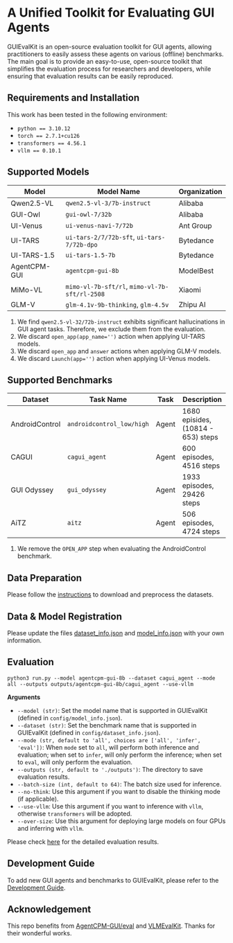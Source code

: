# A Unified Toolkit for Evaluating GUI Agents

GUIEvalKit is an open-source evaluation toolkit for GUI agents, allowing practitioners to easily assess these agents on various (offline) benchmarks. The main goal is to provide an easy-to-use, open-source toolkit that simplifies the evaluation process for researchers and developers, while ensuring that evaluation results can be easily reproduced.

## Requirements and Installation

This work has been tested in the following environment:
* `python == 3.10.12`
* `torch == 2.7.1+cu126`
* `transformers == 4.56.1`
* `vllm == 0.10.1`

## Supported Models

| Model        | Model Name                                    | Organization |
|--------------|-----------------------------------------------|--------------|
| Qwen2.5-VL   | `qwen2.5-vl-3/7b-instruct`                    | Alibaba      |
| GUI-Owl      | `gui-owl-7/32b`                               | Alibaba      |
| UI-Venus     | `ui-venus-navi-7/72b`                         | Ant Group    |
| UI-TARS      | `ui-tars-2/7/72b-sft`, `ui-tars-7/72b-dpo`    | Bytedance    |
| UI-TARS-1.5  | `ui-tars-1.5-7b`                              | Bytedance    |
| AgentCPM-GUI | `agentcpm-gui-8b`                             | ModelBest    |
| MiMo-VL      | `mimo-vl-7b-sft/rl`, `mimo-vl-7b-sft/rl-2508` | Xiaomi       |
| GLM-V        | `glm-4.1v-9b-thinking`, `glm-4.5v`            | Zhipu AI     |

1. We find `qwen2.5-vl-32/72b-instruct` exhibits significant hallucinations in GUI agent tasks. Therefore, we exclude them from the evaluation.
2. We discard `open_app(app_name='')` action when applying UI-TARS models.
3. We discard `open_app` and `answer` actions when applying GLM-V models.
4. We discard `Launch(app='')` action when applying UI-Venus models.

## Supported Benchmarks

| Dataset        | Task Name                  | Task      | Description                         |
|----------------|----------------------------|-----------|-------------------------------------|
| AndroidControl | `androidcontrol_low/high`  | Agent     | 1680 episides, (10814 - 653) steps  |
| CAGUI          | `cagui_agent`              | Agent     | 600 episodes, 4516 steps            |
| GUI Odyssey    | `gui_odyssey`              | Agent     | 1933 episodes, 29426 steps          |
| AiTZ           | `aitz`                     | Agent     | 506 episodes, 4724 steps            |

1. We remove the `OPEN_APP` step when evaluating the AndroidControl benchmark. 

## Data Preparation

Please follow the [instructions](./data/README.md) to download and preprocess the datasets.

## Data & Model Registration

Please update the files [dataset_info.json](./config/dataset_info.json) and [model_info.json](./config/model_info.json) with your own information.

## Evaluation

```commandline
python3 run.py --model agentcpm-gui-8b --dataset cagui_agent --mode all --outputs outputs/agentcpm-gui-8b/cagui_agent --use-vllm
```
**Arguments**
- `--model (str)`: Set the model name that is supported in GUIEvalKit (defined in `config/model_info.json`).
- `--dataset (str)`: Set the benchmark name that is supported in GUIEvalKit (defined in `config/dataset_info.json`).
- `--mode (str, default to 'all', choices are ['all', 'infer', 'eval'])`: When `mode` set to `all`, will perform both inference and evaluation; when set to `infer`, will only perform the inference; when set to `eval`, will only perform the evaluation.
- `--outputs (str, default to './outputs')`: The directory to save evaluation results.
- `--batch-size (int, default to 64)`: The batch size used for inference.
- `--no-think`: Use this argument if you want to disable the thinking mode (if applicable).
- `--use-vllm`: Use this argument if you want to inference with `vllm`, otherwise `transformers` will be adopted.
- `--over-size`: Use this argument for deploying large models on four GPUs and inferring with `vllm`. 

Please check [here](./docs/results.md) for the detailed evaluation results.

## Development Guide

To add new GUI agents and benchmarks to GUIEvalKit, please refer to the [Development Guide](./docs/development.md).

## Acknowledgement

This repo benefits from [AgentCPM-GUI/eval](https://github.com/OpenBMB/AgentCPM-GUI/tree/main/eval) and [VLMEvalKit](https://github.com/open-compass/VLMEvalKit). Thanks for their wonderful works.
